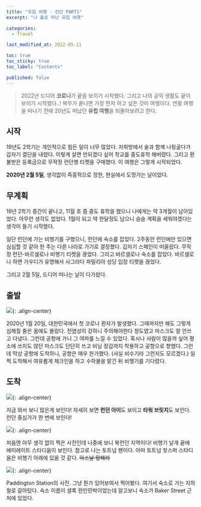 ```yaml
---
title: "유럽 여행 - 런던 PART1"
excerpt: "나 홀로 떠난 유럽 여행"

categories:
  - Travel

last_modified_at: 2022-05-11

toc: true
toc_sticky: true
toc_label: "Contents"

published: false
---
```


> 2022년 드디어 **코로나**가 끝을 보이기 시작했다. 그리고 나의 공익 생활도 끝이 보이기 시작했다..!
> 복무가 끝나면 가장 먼저 하고 싶은 것이 여행이다. 연말 여행을 떠나기 전에 20년도 떠났던 **유럽 여행**을 되돌아보려고 한다.

## 시작

19년도 2학기는 개인적으로 힘든 일이 너무 많았다. 자취방에서 술과 함께 나뒹굴다가 갑자기 결단을 내렸다.
이렇게 살면 안되겠다 싶어 학교를 중도휴학 해버렸다. 그리고 환불받은 등록금으로 무작정 런던행 티켓을 구매했다.
이 여행은 그렇게 시작되었다.

**2020년 2월 5일**, 생각없이 즉흥적으로 정한, 현실에서 도망가는 날이었다.

## 무계획

19년 2학기 중간이 끝나고, 11월 초 즘 중도 휴학을 했으니 나에게는 약 3개월이 남아있었다. 아무런 생각도 없었다.
1월이 되고 약 한달정도 남으니 슬슬 계획을 세워야겠다는 생각이 들기 시작했다.

일단 런던에 가는 비행기를 구했으니, 런던에 숙소를 잡았다. 2주동안 런던에만 있으면 심심할 것 같아 한 주는 다른 나라로 가기로 결정했다.
갑자기 스페인이 떠올랐다. 무작정 런던-바르셀로나 비행기 티켓을 끊었다. 그리고 바르셀로나 숙소를 잡았다. 바르셀로나 하면 가우디가 유명해서 사그라다 파밀리아 성당 입장 티켓을 끊었다.

그리고 2월 5일, 드디어 떠나는 날이 다가왔다.

## 출발

![](/assets/images/travel/20200205_091425.jpg){: .align-center}

2020년 1월 20일, 대한민국에서 첫 코로나 환자가 발생했다. 그때까지만 해도 그렇게 심해질 줄은 꿈에도 몰랐다. 전염성이 강하니 주의해야한다 정도였고 마스크도 잘 안쓰고 다녔다.
그런데 공항에 가니 그 여파를 느낄 수 있었다. 혹시나 사람이 많을까 싶어 평소에 쓰지도 않던 마스크도 단단히 쓰고 비닐 장갑까지 착용하고 공항으로 향했다. 그런데 막상 공항에 도착하니, 공항은 매우 한가했다. (사실 비수기라 그런지도 모르겠다.)
일찍 도착해서 여유롭게 체크인을 하고 수하물을 맡긴 뒤 비행기를 기다렸다.

## 도착

![](/assets/images/travel/KakaoTalk_Photo_2022-05-16-14-44-26.jpeg){: .align-center}

지금 와서 보니 많은게 보인다! 자세히 보면 **런던 아이**도 보이고 **타워 브릿지**도 보인다. 런던 중심가가 한 번에 보인다!

![](/assets/images/travel/KakaoTalk_Photo_2022-05-16-14-44-46.jpeg){: .align-center}

처음엔 아무 생각 없이 찍은 사진인데 나중에 보니 북런던 지역이다! 비행기 날개 끝에 에미레이트 스타디움이 보인다. 참고로 나는 토트넘 팬이다. 아마 토트넘 핫스퍼 스타디움은 비행기 아래에 있을 것 같다. ~~아스날 망해라~~

![](/assets/images/travel/20200205_152250.jpg){: .align-center}

Paddington Station의 사진. 그냥 뭔가 있어보여서 찍어봤다. 여기서 숙소로 가는 지하철로 갈아탔다. 숙소 이름이 셜록 한인민박이었는데 알고보니 숙소가 Baker Street 근처에 있었다.
